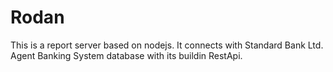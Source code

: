 # Rodan
This is a report server based on nodejs.
It connects with Standard Bank Ltd. Agent Banking System database with its buildin RestApi.
